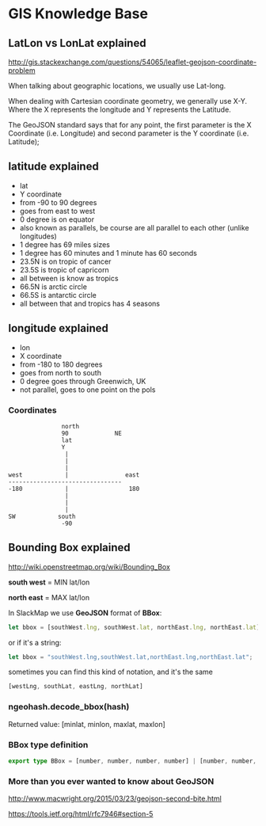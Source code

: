 # GIS Knowledge Base

## LatLon vs LonLat explained

http://gis.stackexchange.com/questions/54065/leaflet-geojson-coordinate-problem

When talking about geographic locations, we usually use Lat-long.

When dealing with Cartesian coordinate geometry, we generally use X-Y.
Where the X represents the longitude and Y represents the Latitude.

The GeoJSON standard says that for any point, the first parameter is the X Coordinate (i.e. Longitude) and second parameter is the Y coordinate (i.e. Latitude);

## latitude explained

- lat
- Y coordinate
- from -90 to 90 degrees
- goes from east to west
- 0 degree is on equator
- also known as parallels, be course are all parallel to each other (unlike longitudes)
- 1 degree has 69 miles sizes
- 1 degree has 60 minutes and 1 minute has 60 seconds
- 23.5N is on tropic of cancer
- 23.5S is tropic of capricorn
- all between is know as tropics
- 66.5N is arctic circle
- 66.5S is antarctic circle
- all between that and tropics has 4 seasons

## longitude explained

- lon
- X coordinate
- from -180 to 180 degrees
- goes from north to south
- 0 degree goes through Greenwich, UK
- not parallel, goes to one point on the pols

### Coordinates

```text
               north
               90             NE
               lat
               Y
                |
                |
                |
west            |                east
--------------------------------
-180            |                 180
                |
                |
                |
SW            south
               -90
```

## Bounding Box explained

http://wiki.openstreetmap.org/wiki/Bounding_Box

**south west** = MIN lat/lon

**north east** = MAX lat/lon

In SlackMap we use **GeoJSON** format of **BBox**:

```typescript
let bbox = [southWest.lng, southWest.lat, northEast.lng, northEast.lat];
```

or if it's a string:

```ts
let bbox = "southWest.lng,southWest.lat,northEast.lng,northEast.lat";
```

sometimes you can find this kind of notation, and it's the same

```ts
[westLng, southLat, eastLng, northLat]
```

### ngeohash.decode_bbox(hash)

Returned value: [minlat, minlon, maxlat, maxlon]

### BBox type definition

```typescript
export type BBox = [number, number, number, number] | [number, number, number, number, number, number];
```

### More than you ever wanted to know about GeoJSON

http://www.macwright.org/2015/03/23/geojson-second-bite.html

https://tools.ietf.org/html/rfc7946#section-5
